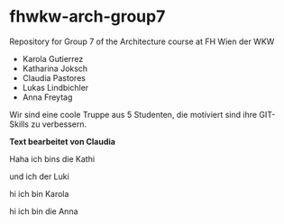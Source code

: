 # fhwkw-arch-group7
Repository for Group 7 of the Architecture course at FH Wien der WKW
<ul>
 <li>Karola Gutierrez</li>
 <li>Katharina Joksch</li>
 <li>Claudia Pastores</li>
 <li>Lukas Lindbichler</li>
 <li>Anna Freytag</li>

</ul>


Wir sind eine
coole Truppe aus 5 Studenten, 
die motiviert sind 
ihre GIT-Skills 
zu verbessern.


<strong>Text bearbeitet von Claudia</strong>

Haha ich bins die Kathi

und ich der Luki

hi ich bin Karola 


hi ich bin die Anna
